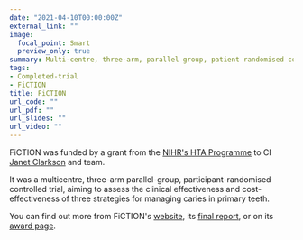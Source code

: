 ```yaml
---
date: "2021-04-10T00:00:00Z"
external_link: ""
image:
  focal_point: Smart
  preview_only: true
summary: Multi-centre, three-arm, parallel group, patient randomised controlled trial of three treatment strategies in 3-7 year-old children with caries in primary teeth
tags:
- Completed-trial
- FiCTION
title: FiCTION
url_code: ""
url_pdf: ""
url_slides: ""
url_video: ""
---
```


FiCTION was funded by a grant from the [NIHR's HTA Programme](https://www.nihr.ac.uk/explore-nihr/funding-programmes/health-technology-assessment.htm) to CI [Janet Clarkson](https://www.dundee.ac.uk/people/janet-clarkson) and team.

It was a multicentre, three-arm parallel-group, participant-randomised controlled trial, aiming to assess the clinical effectiveness and cost-effectiveness of three strategies for managing caries in primary teeth.

You can find out more from FiCTION's [website](https://research.ncl.ac.uk/fictiontrial/), its [final report](https://doi.org/10.3310/hta24010), or on its [award page](https://fundingawards.nihr.ac.uk/award/07/44/03).
